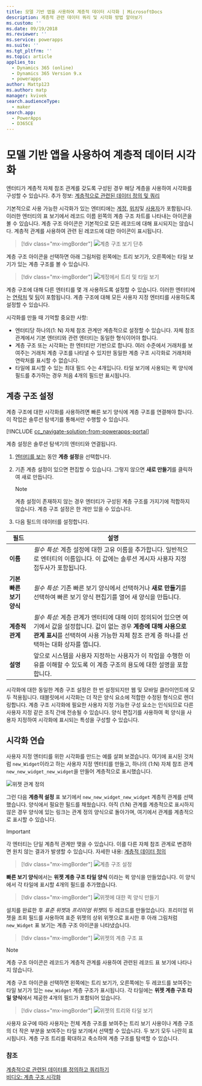 ```yaml
---
title: 모델 기반 앱을 사용하여 계층적 데이터 시각화 | MicrosoftDocs
description: 계층적 관련 데이터 쿼리 및 시각화 방법 알아보기
ms.custom: ''
ms.date: 09/19/2018
ms.reviewer: ''
ms.service: powerapps
ms.suite: ''
ms.tgt_pltfrm: ''
ms.topic: article
applies_to:
  - Dynamics 365 (online)
  - Dynamics 365 Version 9.x
  - powerapps
author: Mattp123
ms.author: matp
manager: kvivek
search.audienceType:
  - maker
search.app:
  - PowerApps
  - D365CE
---
```

# <a name="visualize-hierarchical-data-with-model-driven-apps"></a>모델 기반 앱을 사용하여 계층적 데이터 시각화

엔터티가 계층적 자체 참조 관계를 갖도록 구성된 경우 해당 계층을 사용하여 시각화를 구성할 수 있습니다. 추가 정보: [계층적으로 관련된 데이터 정의 및 쿼리](../common-data-service/define-query-hierarchical-data.md)

기본적으로 사용 가능한 시각화가 있는 엔터티에는 [계정](/powerapps/developer/common-data-service/reference/entities/account), [위치](/powerapps/developer/common-data-service/reference/entities/position)및 [사용자](/powerapps/developer/common-data-service/reference/entities/systemuser)가 포함됩니다. 이러한 엔터티의 표 보기에서 레코드 이름 왼쪽의 계층 구조 차트를 나타내는 아이콘을 볼 수 있습니다. 계층 구조 아이콘은 기본적으로 모든 레코드에 대해 표시되지는 않습니다. 계층적 관계를 사용하여 관련 된 레코드에 대한 아이콘이 표시됩니다.  
> [!div class="mx-imgBorder"] 
> ![계층 구조 보기 단추](media/view-hierarchy-button.png)  
  
 계층 구조 아이콘을 선택하면 아래 그림처럼 왼쪽에는 트리 보기가, 오른쪽에는 타일 보기가 있는 계층 구조를 볼 수 있습니다.  
  
> [!div class="mx-imgBorder"] 
> ![계정에서 트리 및 타일 보기](media/tree-view-and-tile-view-in-hierarchy.png)  
  
 계층 구조에 대해 다른 엔터티를 몇 개 사용하도록 설정할 수 있습니다. 이러한 엔터티에는 [연락처](/powerapps/developer/common-data-service/reference/entities/contact) 및 [팀](/powerapps/developer/common-data-service/reference/entities/team)이 포함됩니다. 계층 구조에 대해 모든 사용자 지정 엔터티를 사용하도록 설정할 수 있습니다.  
  
시각화를 만들 때 기억할 중요한 사항:  
  
- 엔터티당 하나의(1: N) 자체 참조 관계만 계층적으로 설정할 수 있습니다. 자체 참조 관계에서 기본 엔터티와 관련 엔터티는 동일한 형식이어야 합니다.  
- 계층 구조 또는 시각화는 한 엔터티만 기반으로 합니다. 여러 수준에서 거래처를 보여주는 거래처 계층 구조를 나타낼 수 있지만 동일한 계층 구조 시각화로 거래처와 연락처를 표시할 수 없습니다. 
- 타일에 표시할 수 있는 최대 필드 수는 4개입니다. 타일 보기에 사용되는 퀵 양식에 필드를 추가하는 경우 처음 4개의 필드만 표시됩니다. 

## <a name="hierarchy-settings"></a>계층 구조 설정

계층 구조에 대한 시각화를 사용하려면 빠른 보기 양식에 계층 구조를 연결해야 합니다. 이 작업은 솔루션 탐색기를 통해서만 수행할 수 있습니다.

[!INCLUDE [cc_navigate-solution-from-powerapps-portal](../../includes/cc_navigate-solution-from-powerapps-portal.md)]

계층 설정은 솔루션 탐색기의 엔터티와 연결됩니다. 

1. [엔터티를 보는](../common-data-service/create-edit-entities-solution-explorer.md#view-entities) 동안 **계층 설정**을 선택합니다.
2. 기존 계층 설정이 있으면 편집할 수 있습니다. 그렇지 않으면 **새로 만들기**를 클릭하여 새로 만듭니다.
    
    > [!NOTE]
    > 계층 설정이 존재하지 않는 경우 엔터티가 구성된 계층 구조를 가지기에 적합하지 않습니다.
    >계층 구조 설정은 한 개만 있을 수 있습니다. 

1. 다음 필드의 데이터를 설정합니다.

|필드|설명|
|--|--|
|**이름**|*필수 특성:* 계층 설정에 대한 고유 이름을 추가합니다. 일반적으로 엔터티의 이름입니다. 이 값에는 솔루션 게시자 사용자 지정 접두사가 포함됩니다.|
|**기본 빠른 보기 양식**|*필수 특성:* 기존 빠른 보기 양식에서 선택하거나 **새로 만들기**를 선택하여 빠른 보기 양식 편집기를 열어 새 양식을 만듭니다.|
|**계층적 관계**|*필수 특성:* 계층 관계가 엔터티에 대해 이미 정의되어 있으면 여기에서 값을 설정합니다. 값이 없는 경우 **계층에 대해 사용으로 관계 표시**를 선택하여 사용 가능한 자체 참조 관계 중 하나를 선택하는 대화 상자를 엽니다.|
|**설명**|앞으로 시스템을 사용자 지정하는 사용자가 이 작업을 수행한 이유를 이해할 수 있도록 이 계층 구조의 용도에 대한 설명을 포함합니다.|
    

시각화에 대한 동일한 계층 구조 설정은 한 번 설정되지만 웹 및 모바일 클라이언트에 모두 적용됩니다. 태블릿에서 시각화는 더 작은 양식 요소에 적합한 수정된 형식으로 렌더링합니다. 계층 구조 시각화에 필요한 사용자 지정 가능한 구성 요소는 인식되므로 다른 사용자 지정 같은 조직 간에 전송될 수 있습니다. 양식 편집기를 사용하여 퀵 양식을 사용자 지정하여 시각화에 표시되는 특성을 구성할 수 있습니다.
  
## <a name="visualization-walk-through"></a>시각화 연습

사용자 지정 엔터티를 위한 시각화를 만드는 예를 살펴 보겠습니다. 여기에 표시된 것처럼 `new_Widget`이라고 하는 사용자 지정 엔터티를 만들고, 하나의 (1:N) 자체 참조 관계 `new_new_widget_new_widget`을 만들어 계층적으로 표시했습니다.  
  
![위젯 관계 정의](media/widget-relationship-definition.png)  
  
그런 다음 **계층적 설정** 표 보기에서 `new_new_widget_new_widget` 계층적 관계를 선택했습니다. 양식에서 필요한 필드를 채웠습니다. 아직 (1:N) 관계를 계층적으로 표시하지 않은 경우 양식에 있는 링크는 관계 정의 양식으로 돌아가며, 여기에서 관계를 계층적으로 표시할 수 있습니다.  

> [!IMPORTANT]
> 각 엔터티는 단일 계층적 관계만 맺을 수 있습니다. 이를 다른 자체 참조 관계로 변경하면 원치 않는 결과가 발생할 수 있습니다. 자세한 내용: [계층적 데이터 정의](../common-data-service/define-query-hierarchical-data.md#define-hierarchical-data)

> [!div class="mx-imgBorder"] 
> ![계층 구조 설정](media/hierarchy-settings.png)  
  
**빠른 보기 양식**에서는 **위젯 계층 구조 타일 양식** 이라는 퀵 양식을 만들었습니다. 이 양식에서 각 타일에 표시할 4개의 필드를 추가했습니다.  

> [!div class="mx-imgBorder"] 
> ![위젯에 대한 퀵 양식 만들기](media/create-quickform.png)  
  
설치를 완료한 후 *표준 위젯*과 *프리미엄 위젯*의 두 레코드를 만들었습니다. 프리미엄 위젯을 조회 필드를 사용하여 표준 위젯의 상위 위젯으로 표시한 후 아래 그림처럼 `new_Widget` 표 보기는 계층 구조 아이콘을 나타냈습니다.  

> [!div class="mx-imgBorder"] 
> ![위젯의 계층 구조 표](media/widget-hierarchy-grid.png)  
  
> [!NOTE]
>  계층 구조 아이콘은 레코드가 계층적 관계를 사용하여 관련된 레코드 표 보기에 나타나지 않습니다.  
  
계층 구조 아이콘을 선택하면 왼쪽에는 트리 보기가, 오른쪽에는 두 레코드를 보여주는 타일 보기가 있는 `new_Widget` 계층 구조가 표시됩니다. 각 타일에는 **위젯 계층 구조 타일 양식**에서 제공한 4개의 필드가 포함되어 있습니다.  

> [!div class="mx-imgBorder"] 
> ![위젯의 트리와 타일 보기](media/widget-tree-tiles.png)  

사용자 요구에 따라 사용자는 전체 계층 구조를 보여주는 트리 보기 사용이나 계층 구조의 더 작은 부분을 보여주는 타일 보기에서 선택할 수 있습니다. 두 보기 모두 나란히 표시됩니다. 계층 구조 트리를 확대하고 축소하여 계층 구조를 탐색할 수 있습니다. 

### <a name="see-also"></a>참조 

[계층적으로 관련된 데이터를 정의하고 쿼리하기](../common-data-service/define-query-hierarchical-data.md)<br />
[비디오: 계층 구조 시각화](http://www.youtube.com/watch?v=_dGBE6icLNw&index=9&list=PLC3591A8FE4ADBE07)
